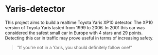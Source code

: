 # Yaris-detector

This project aims to build a realtime Toyota Yaris XP10 detector. The XP10 version
of Toyota Yaris lasted from 1999 to 2006. In 2001 this car was considered the safest
small car in Europe with 4 stars and 29 points. Detecting this car in traffic may
prove useful in terms of increasing safety.

> "If you're not in a Yaris, you should definitely follow one!"

